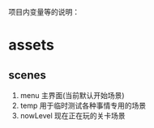 项目内变量等的说明：

# assets

## scenes

1. menu 主界面(当前默认开始场景)
2. temp 用于临时测试各种事情专用的场景
3. nowLevel 现在正在玩的关卡场景